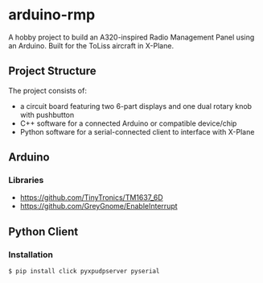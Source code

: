 # arduino-rmp

A hobby project to build an A320-inspired Radio Management Panel using an Arduino. Built for the ToLiss aircraft in X-Plane.

## Project Structure

The project consists of:
- a circuit board featuring two 6-part displays and one dual rotary knob with pushbutton
- C++ software for a connected Arduino or compatible device/chip
- Python software for a serial-connected client to interface with X-Plane

## Arduino

### Libraries

- https://github.com/TinyTronics/TM1637_6D
- https://github.com/GreyGnome/EnableInterrupt


## Python Client

### Installation

```
$ pip install click pyxpudpserver pyserial
```
